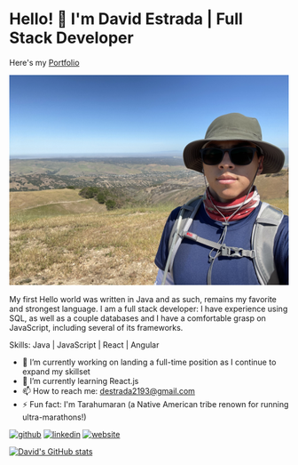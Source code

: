 # Hello! 👋  I'm David Estrada | Full Stack Developer
Here's my [Portfolio](https://dave-estrada.com/)

![Paddling](/images/hiking.jpeg)

My first Hello world was written in Java and as such, remains my favorite and strongest language. I am a full stack developer: I have experience using SQL, as well as a couple databases and I have a comfortable grasp on JavaScript, including several of its frameworks.

Skills: Java | JavaScript | React | Angular

- 🔭 I’m currently working on landing a full-time position as I continue to expand my skillset
- 🌱 I’m currently learning React.js 
- 📫 How to reach me: destrada2193@gmail.com 
- ⚡ Fun fact: I'm Tarahumaran (a Native American tribe renown for running ultra-marathons!) 

[<img src='https://cdn.jsdelivr.net/npm/simple-icons@3.0.1/icons/github.svg' alt='github' height='40'>](https://github.com/David-EstradaSD) [<img src='https://cdn.jsdelivr.net/npm/simple-icons@3.0.1/icons/linkedin.svg' alt='linkedin' height='40'>](https://www.linkedin.com/in/https://www.linkedin.com/in/dave-estrada//)  [<img src='https://cdn.jsdelivr.net/npm/simple-icons@3.0.1/icons/icloud.svg' alt='website' height='40'>](https://dave-estrada.com/)  

[![David's GitHub stats](https://github-readme-stats.vercel.app/api?username=David-EstradaSD&theme=tokyonight&show_icons=true)](https://github.com/David-EstradaSD/github-readme-stats)
